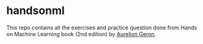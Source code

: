 # handsonml
This repo contains all the exercises and practice question done from Hands on Machine Learning book (2nd edition) by [Aurelion Geron](https://www.github.com/ageron).
